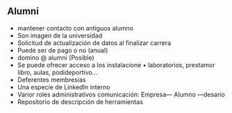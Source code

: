 ## Alumni 
- mantener contacto con antiguos alumno
- Son imagen de la universidad
- Solicitud de actualización de datos al finalizar carrera
- Puede ser de pago o no (anual)
- domino @ alumni (Posible)
- Se puede ofrecer acceso a los instalacione
    • laboratorios, prestamor libro, aulas, podideportivo...
- Deferentes membresias
- Una especie de LinkedIn interno
- Varior roles administrativos comunicación:
       Empresa— Alumno —desario
- Repositorio de descripción de herramientas

